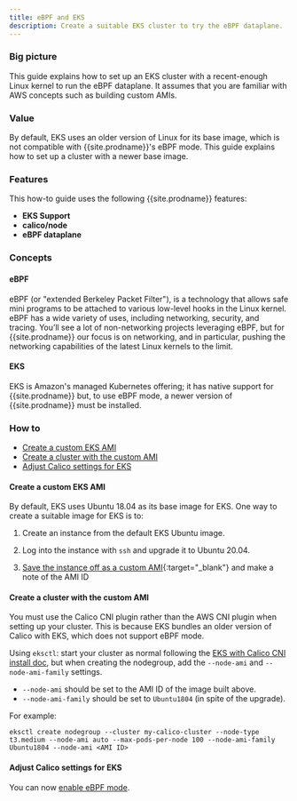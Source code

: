 ```yaml
---
title: eBPF and EKS
description: Create a suitable EKS cluster to try the eBPF dataplane.
---
```


### Big picture

This guide explains how to set up an EKS cluster with a recent-enough Linux kernel to run the eBPF dataplane.  It assumes that you are familiar with AWS concepts such as building custom AMIs.

### Value

By default, EKS uses an older version of Linux for its base image, which is not compatible with {{site.prodname}}'s eBPF mode.  This guide explains how to set up a cluster with a newer base image.

### Features

This how-to guide uses the following {{site.prodname}} features:

- **EKS Support**
- **calico/node**
- **eBPF dataplane**

### Concepts

#### eBPF

eBPF (or "extended Berkeley Packet Filter"), is a technology that allows safe mini programs to be attached to various low-level hooks in the Linux kernel. eBPF has a wide variety of uses, including networking, security, and tracing. You’ll see a lot of non-networking projects leveraging eBPF, but for {{site.prodname}} our focus is on networking, and in particular, pushing the networking capabilities of the latest Linux kernels to the limit.

#### EKS

EKS is Amazon's managed Kubernetes offering; it has native support for {{site.prodname}} but, to use eBPF mode, a newer version of {{site.prodname}} must be installed.

### How to

- [Create a custom EKS AMI](#create-a-custom-eks-ami)
- [Create a cluster with the custom AMI](#create-a-cluster-with-the-custom-ami)
- [Adjust Calico settings for EKS](#adjust-calico-settings-for-eks)

#### Create a custom EKS AMI

By default, EKS uses Ubuntu 18.04 as its base image for EKS.  One way to create a suitable image for EKS is to:

1. Create an instance from the default EKS Ubuntu image.

2. Log into the instance with `ssh` and upgrade it to Ubuntu 20.04.

3. [Save the instance off as a custom AMI](https://docs.aws.amazon.com/AWSEC2/latest/UserGuide/creating-an-ami-ebs.html){:target="_blank"} and make a note of the AMI ID

#### Create a cluster with the custom AMI

You must use the Calico CNI plugin rather than the AWS CNI plugin when setting up your cluster.  This is because EKS bundles an older version of Calico with EKS, which does not support eBPF mode.

Using `eksctl`: start your cluster as normal following the [EKS with Calico CNI install doc](../getting-started/kubernetes/managed-public-cloud/eks#install-eks-with-calico-networking), but when creating the nodegroup, add the `--node-ami` and `--node-ami-family` settings.

* `--node-ami` should be set to the AMI ID of the image built above.
* `--node-ami-family` should be set to `Ubuntu1804` (in spite of the upgrade).

For example:
```
eksctl create nodegroup --cluster my-calico-cluster --node-type t3.medium --node-ami auto --max-pods-per-node 100 --node-ami-family Ubuntu1804 --node-ami <AMI ID>
```

#### Adjust Calico settings for EKS

You can now [enable eBPF mode](./enabling-bpf).